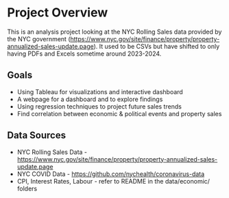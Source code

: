 # Project Overview
This is an analysis project looking at the NYC Rolling Sales data provided by the NYC government (https://www.nyc.gov/site/finance/property/property-annualized-sales-update.page).
It used to be CSVs but have shifted to only having PDFs and Excels sometime around 2023-2024.

## Goals
* Using Tableau for visualizations and interactive dashboard
* A webpage for a dashboard and to explore findings
* Using regression techniques to project future sales trends
* Find correlation between economic & political events and property sales

## Data Sources
* NYC Rolling Sales Data - https://www.nyc.gov/site/finance/property/property-annualized-sales-update.page
* NYC COVID Data - https://github.com/nychealth/coronavirus-data
* CPI, Interest Rates, Labour - refer to README in the data/economic/ folders